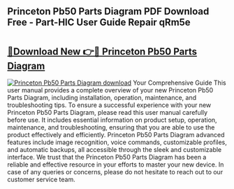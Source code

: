 ## Princeton Pb50 Parts Diagram PDF Download Free - Part-HlC User Guide Repair qRm5e

# <h2><a href="http://dfiyxd.blite.top/?on=Princeton+Pb50+Parts+Diagram">🔗Download New 👉🔴 Princeton Pb50 Parts Diagram</a></h2>

[![Princeton Pb50 Parts Diagram download](https://i.imgur.com/lujVjoI.png)](http://dfiyxd.blite.top/?on=Princeton+Pb50+Parts+Diagram)
Your Comprehensive Guide This user manual provides a complete overview of your new Princeton Pb50 Parts Diagram, including installation, operation, maintenance, and troubleshooting tips. To ensure a successful experience with your new Princeton Pb50 Parts Diagram, please read this user manual carefully before use. It includes essential information on product setup, operation, maintenance, and troubleshooting, ensuring that you are able to use the product effectively and efficiently. Princeton Pb50 Parts Diagram advanced features include image recognition, voice commands, customizable profiles, and automatic backups, all accessible through the sleek and customizable interface. We trust that the Princeton Pb50 Parts Diagram has been a reliable and effective resource in your efforts to master your new device. In case of any queries or concerns, please do not hesitate to reach out to our customer service team.
